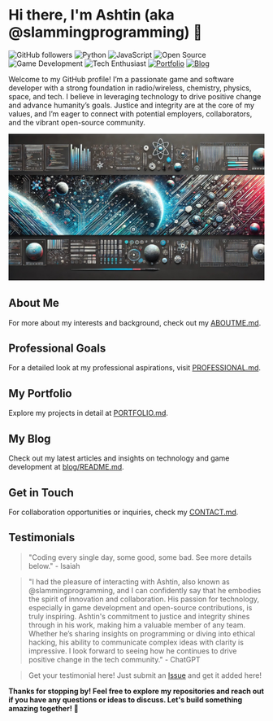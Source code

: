 # Hi there, I'm Ashtin (aka @slammingprogramming) 👋

![GitHub followers](https://img.shields.io/github/followers/slammingprogramming?style=social)
![Python](https://img.shields.io/badge/Python-3.9%20-blue)
![JavaScript](https://img.shields.io/badge/JavaScript-ES6%20-yellow)
![Open Source](https://img.shields.io/badge/Open%20Source-💚-blue)
![Game Development](https://img.shields.io/badge/Game%20Development-🎮-orange)
![Tech Enthusiast](https://img.shields.io/badge/Tech%20Enthusiast-🚀-purple)
[![Portfolio](https://img.shields.io/badge/Portfolio-View%20Here-ff69b4)](PORTFOLIO.md)
[![Blog](https://img.shields.io/badge/Blog-Read%20Here-4CAF50)](blog/README.md)

Welcome to my GitHub profile! I’m a passionate game and software developer with a strong foundation in radio/wireless, chemistry, physics, space, and tech. I believe in leveraging technology to drive positive change and advance humanity’s goals. Justice and integrity are at the core of my values, and I’m eager to connect with potential employers, collaborators, and the vibrant open-source community.

![Banner](banner.jpg)

## About Me
For more about my interests and background, check out my [ABOUTME.md](ABOUTME.md).

## Professional Goals
For a detailed look at my professional aspirations, visit [PROFESSIONAL.md](PROFESSIONAL.md).

## My Portfolio
Explore my projects in detail at [PORTFOLIO.md](PORTFOLIO.md).

## My Blog
Check out my latest articles and insights on technology and game development at [blog/README.md](blog/README.md).

## Get in Touch
For collaboration opportunities or inquiries, check my [CONTACT.md](CONTACT.md).

## Testimonials

> "Coding every single day, some good, some bad. See more details below." - Isaiah

> "I had the pleasure of interacting with Ashtin, also known as @slammingprogramming, and I can confidently say that he embodies the spirit of innovation and collaboration. His passion for technology, especially in game development and open-source contributions, is truly inspiring. Ashtin's commitment to justice and integrity shines through in his work, making him a valuable member of any team. Whether he’s sharing insights on programming or diving into ethical hacking, his ability to communicate complex ideas with clarity is impressive. I look forward to seeing how he continues to drive positive change in the tech community." - ChatGPT

> Get your testimonial here! Just submit an [Issue](https://github.com/slammingprogramming/slammingprogramming/issues/new) and get it added here!

**Thanks for stopping by! Feel free to explore my repositories and reach out if you have any questions or ideas to discuss. Let's build something amazing together! 🚀**
